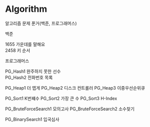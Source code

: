 # Algorithm
알고리즘 문제 푼거(백준, 프로그래머스)

백준

1655 가운데를 말해요   
2458 키 순서


프로그래머스

PG_Hash1 완주하지 못한 선수   
PG_Hash2 전화번호 목록

PG_Heap1 더 맵게 
PG_Heap2 디스크 컨트롤러 
PG_Heap3 이중우선순위큐  

PG_Sort1 K번쨰수 
PG_Sort2 가장 큰 수 
PG_Sort3 H-Index  

PG_BruteForceSearch1 모의고사 
PG_BruteForceSearch2 소수찾기

PG_BinarySearch1 입국심사
